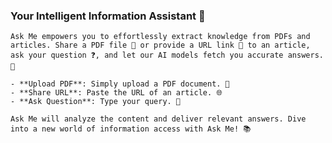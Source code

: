  ### Your Intelligent Information Assistant 🤖

    Ask Me empowers you to effortlessly extract knowledge from PDFs and articles. Share a PDF file 📄 or provide a URL link 🔗 to an article, ask your question ❓, and let our AI models fetch you accurate answers. 🚀

    - **Upload PDF**: Simply upload a PDF document. 📂
    - **Share URL**: Paste the URL of an article. 🌐
    - **Ask Question**: Type your query. 💬

    Ask Me will analyze the content and deliver relevant answers. Dive into a new world of information access with Ask Me! 📚
